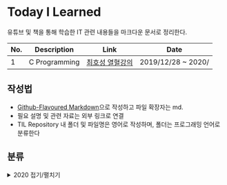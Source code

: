 # Today I Learned
유튜브 및 책을 통해 학습한 IT 관련 내용들을 마크다운 문서로 정리한다.

No. | Description | Link | Date
--- | ----------- | ---- | ----
1 | C Programming | [최호성 열혈강의](https://www.youtube.com/watch?v=RRDZQpuRYpg&list=PLXvgR_grOs1BiznAEkzQdA9tlcA06qx75&index=2&t=0s) | 2019/12/28 ~ 2020/


## 작성법
- [Github-Flavoured Markdown](https://guides.github.com/features/mastering-markdown/)으로 작성하고 파일 확장자는 md.
- 필요 설명 및 관련 자료는 외부 링크로 연결
- TIL Repository 내 폴더 및 파일명은 영어로 작성하며, 폴더는 프로그래밍 언어로 분류한다

## 분류

<details>
<summary> 2020 접기/펼치기</summary>
<div markdown="old_1">
